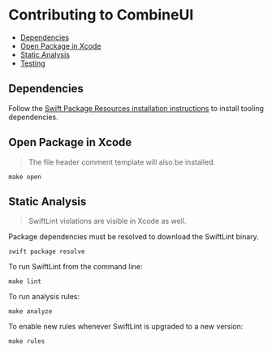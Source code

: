 # Contributing to CombineUI

- [Dependencies](#dependencies)
- [Open Package in Xcode](#open-package-in-xcode)
- [Static Analysis](#static-analysis)
- [Testing](#testing)

## Dependencies

Follow the [Swift Package Resources installation instructions](https://github.com/TinderApp/Swift-Package-Resources) to install tooling dependencies.

## Open Package in Xcode

> The file header comment template will also be installed.

```
make open
```

## Static Analysis

> SwiftLint violations are visible in Xcode as well.

Package dependencies must be resolved to download the SwiftLint binary.

```
swift package resolve
```

To run SwiftLint from the command line:

```
make lint
```

To run analysis rules:

```
make analyze
```

To enable new rules whenever SwiftLint is upgraded to a new version:

```
make rules
```
